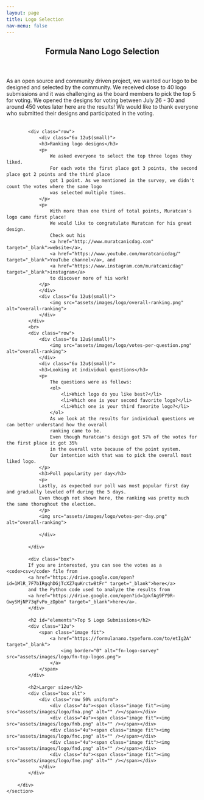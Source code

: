 ```yaml
---
layout: page
title: Logo Selection
nav-menu: false
---
```


<div id="main" class="alt">
	<section id="one">
		<div class="inner">
			<header class="major">
				<h1>Formula Nano Logo Selection</h1>
			</header>
			As an open source and community driven project, we wanted our logo to be designed and selected
			by the community. We received close to 40 logo submissions and it was challenging as the board
			members to pick the top 5 for voting. We opened the designs for voting between July 26 - 30
			and around 450 votes later here are the results! We would like to thank everyone who submitted
			their designs and participated in the voting.<br><br>

			<div class="row">
				<div class="6u 12u$(small)">
				<h3>Ranking logo designs</h3>
				<p>
					We asked everyone to select the top three logos they liked.
					For each vote the first place got 3 points, the second place got 2 points and the third place
					got 1 point. As we mentioned in the survey, we didn't count the votes where the same logo
					was selected multiple times.
				</p>
				<p>
					With more than one third of total points, Muratcan's logo came first place!
					We would like to congratulate Muratcan for his great design.
					Check out his
					<a href="http://www.muratcanicdag.com" target="_blank">website</a>,
					<a href="https://www.youtube.com/muratcanicdag/" target="_blank">YouTube channel</a>, and
					<a href="https://www.instagram.com/muratcanicdag" target="_blank">instagram</a>
					to discover more of his work!
				</p>
				</div>
				<div class="6u 12u$(small)">
					<img src="assets/images/logo/overall-ranking.png" alt="overall-ranking">
				</div>
			</div>
			<br>
			<div class="row">
				<div class="6u 12u$(small)">
					<img src="assets/images/logo/votes-per-question.png" alt="overall-ranking">
				</div>
				<div class="6u 12u$(small)">
				<h3>Looking at individual questions</h3>
				<p>
					The questions were as follows:
					<ol>
						<li>Which logo do you like best?</li>
						<li>Which one is your second favorite logo?</li>
						<li>Which one is your third favorite logo?</li>
					</ol>
					As we look at the results for individual questions we can better understand how the overall
					ranking came to be.
					Even though Muratcan's design got 57% of the votes for the first place it got 35%
					in the overall vote because of the point system.
					Our intention with that was to pick the overall most liked logo.
				</p>
				<h3>Poll popularity per day</h3>
				<p>
				Lastly, as expected our poll was most popular first day and gradually leveled off during the 5 days.
				Even though not shown here, the ranking was pretty much the same thorughout the election.
				</p>
				<img src="assets/images/logo/votes-per-day.png" alt="overall-ranking">

				</div>

			</div>

			<div class="box">
			If you are interested, you can see the votes as a <code>csv</code> file from
			<a href="https://drive.google.com/open?id=1MlR_7F7bIRgqhDGjTcXZ7quKrctw8tFr" target="_blank">here</a>
			and the Python code used to analyze the results from
			<a href="https://drive.google.com/open?id=1pkfAg9FY9R-GwySMjNP73qFvPo_zDpbm" target="_blank">here</a>.
			</div>

			<h2 id="elements">Top 5 Logo Submissions</h2>
			<div class="12u">
				<span class="image fit">
					<a href="https://formulanano.typeform.com/to/etIg2A" target="_blank">
						<img border="0" alt="fn-logo-survey" src="assets/images/logo/fn-top-logos.png">
					</a>
				</span>
			</div>

			<h2>Larger size</h2>
			<div class="box alt">
				<div class="row 50% uniform">
					<div class="4u"><span class="image fit"><img src="assets/images/logo/fna.png" alt="" /></span></div>
					<div class="4u"><span class="image fit"><img src="assets/images/logo/fnb.png" alt="" /></span></div>
					<div class="4u"><span class="image fit"><img src="assets/images/logo/fnc.png" alt="" /></span></div>
					<div class="4u"><span class="image fit"><img src="assets/images/logo/fnd.png" alt="" /></span></div>
					<div class="4u"><span class="image fit"><img src="assets/images/logo/fne.png" alt="" /></span></div>
				</div>
			</div>

		</div>
	</section>
</div>
